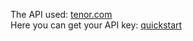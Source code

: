 ﻿The API used: [tenor.com](https://tenor.com/gifapi)  
Here you can get your API key: [quickstart](https://developers.google.com/tenor/guides/quickstart)
